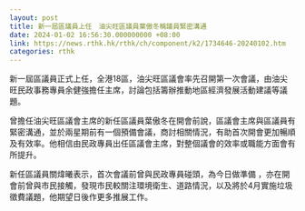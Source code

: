 ```yaml
---
layout: post
title: 新一屆區議員上任　油尖旺區議員葉傲冬稱議員緊密溝通
date: 2024-01-02 16:56:30.000000000 +08:00
link: https://news.rthk.hk/rthk/ch/component/k2/1734646-20240102.htm
categories: rthk
---
```


新一屆區議員正式上任，全港18區，油尖旺區議會率先召開第一次會議，由油尖旺民政事務專員余健強擔任主席，討論包括籌辦推動地區經濟發展活動建議等議題。

曾擔任油尖旺區議會主席的新任區議員葉傲冬在開會前說，區議會主席與區議員有緊密溝通，並於兩星期前有一個預備會議，商討相關情況，有助首次開會更加暢順及有效率。他相信由民政專員出任區議會主席，對整個議會的效率或職能方面會有所提升。

新任區議員關煒曦表示，首次會議前曾與民政專員碰頭，為今日做準備 ，亦在開會前曾與市民接觸，發現市民較關注環境衛生、道路情況，以及將於4月實施垃圾徵費議題，他期望日後作更多推展工作。
